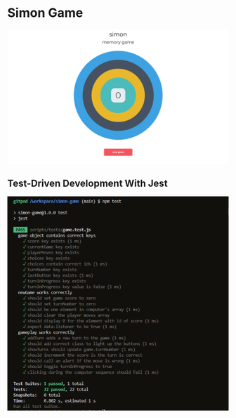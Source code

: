 # Simon Game

![Simon Game](images/simon-game.png)

## Test-Driven Development With Jest
![Simon Game](images/simon-tests.png)